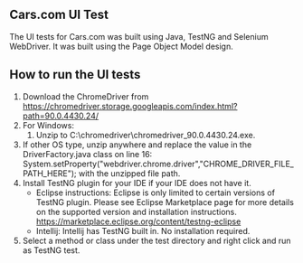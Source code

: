 ## Cars.com UI Test
The UI tests for Cars.com was built using Java, TestNG and Selenium WebDriver. It was built using the Page Object Model design.

## How to run the UI tests
1. Download the ChromeDriver from https://chromedriver.storage.googleapis.com/index.html?path=90.0.4430.24/
2. For Windows:
    1. Unzip to C:\chromedriver\chromedriver_90.0.4430.24.exe.
3. If other OS type, unzip anywhere and replace the value in the DriverFactory.java class on line 16: System.setProperty("webdriver.chrome.driver","CHROME_DRIVER_FILE_PATH_HERE"); with the unzipped file path.
4. Install TestNG plugin for your IDE if your IDE does not have it. 
    - Eclipse instructions: Eclipse is only limited to certain versions of TestNG plugin. Please see Eclipse Marketplace page for more details on the supported version and installation instructions. https://marketplace.eclipse.org/content/testng-eclipse
    - Intellij: Intellij has TestNG built in. No installation required.
5. Select a method or class under the test directory and right click and run as TestNG test.
